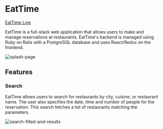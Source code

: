 # EatTime

[EatTime Live](https://eattime.herokuapp.com)

EatTime is a full-stack web application that allows users to make and manage reservations at restaurants. EatTime's backend is managed using Ruby on Rails with a PostgreSQL database and uses React/Redux on the frontend.


![splash-page](https://user-images.githubusercontent.com/32603834/36045129-96eb0a34-0d89-11e8-941c-6e93eaedd323.jpg)


## Features

### Search

EatTime allows users to search for restaurants by city, cuisine, or restaurant name. The user also specifies the date, time and number of people for the reservation. This search fetches a list of restaurants matching the parameters.

![search-filled-and-results](https://user-images.githubusercontent.com/32603834/36045488-b5eb3e26-0d8a-11e8-9d0a-1857ffa410b2.jpg)
